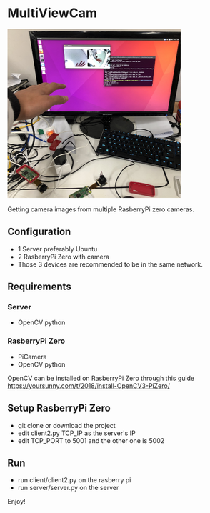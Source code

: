 # MultiViewCam
<img src="demo.png" alt="Demo" title="Demo" width="388" height="378" /><br />

Getting camera images from multiple RasberryPi zero cameras.


## Configuration
* 1 Server preferably Ubuntu
* 2 RasberryPi Zero with camera
* Those 3 devices are recommended to be in the same network.

## Requirements
### Server
* OpenCV python

### RasberryPi Zero
* PiCamera
* OpenCV python

OpenCV can be installed on RasberryPi Zero through this guide https://yoursunny.com/t/2018/install-OpenCV3-PiZero/

## Setup RasberryPi Zero
* git clone or download the project
* edit client2.py TCP_IP as the server's IP
* edit TCP_PORT to 5001 and the other one is 5002

## Run
* run client/client2.py on the rasberry pi
* run server/server.py on the server

Enjoy!
